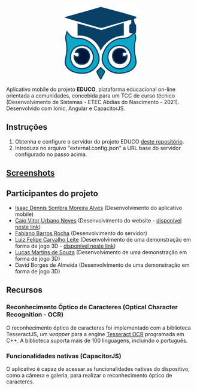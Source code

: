 <div align="center">
    <img src="https://github.com/IsaacDennis/EDUCOMobile/blob/master/src/assets/educo-logo.svg?raw=true" alt="Logo do projeto" width="200px" height="200px">
</div>

Aplicativo mobile do projeto **EDUCO**, plataforma educacional on-line orientada a comunidades, concebida para um TCC de curso técnico (Desenvolvimento de Sistemas - ETEC Abdias do Nascimento - 2021). Desenvolvido com Ionic, Angular e CapacitorJS. 
## Instruções
1. Obtenha e configure o servidor do projeto EDUCO [deste repositório](https://github.com/yDanonin/API_educo).
2. Introduza no arquivo "external.config.json" a URL base do servidor configurado no passo acima.
## [Screenshots](https://isaacdennis.github.io/projects/creations/educomobile/#screenshots)
## Participantes do projeto
- [Isaac Dennis Sombra Moreira Alves](https://www.linkedin.com/in/isaac-dennis-sombra-5b450b223/) (Desenvolvimento do aplicativo mobile)
- [Caio Vitor Urbano Neves](https://www.linkedin.com/in/caio-vitor-260a231a7/) (Desenvolvimento do website - [disponível neste link](https://github.com/GitHubWithCjcnch/educo-project))
- [Fabiano Barros Rocha](https://www.linkedin.com/in/fabiano-rocha-84a581200/) (Desenvolvimento do servidor)
-  [Luiz Felipe Carvalho Leite](https://www.linkedin.com/in/luiz-felipe-carvalho-leite-2492b81b6/) (Desenvolvimento de uma demonstração em forma de jogo 3D - [disponível neste link](https://github.com/luizfeleite/EducoAtravesDoTempo))
-  [Lucas Martins de Souza](https://www.linkedin.com/in/lucas-souza-b91157222/) (Desenvolvimento de uma demonstração em forma de jogo 3D)
-  David Borges de Almeida (Desenvolvimento de uma demonstração em forma de jogo 3D)

## Recursos
### Reconhecimento Óptico de Caracteres (Optical Character Recognition - OCR)
O reconhecimento óptico de caracteres foi implementado com a biblioteca TesseractJS, um _wrapper_ para a engine [Tesseract OCR](https://github.com/tesseract-ocr/tesseract) programada em C++. A biblioteca suporta mais de 100 linguagens, incluindo o português.
### Funcionalidades nativas (CapacitorJS)
O aplicativo é capaz de acessar as funcionalidades nativas do dispositivo, como a câmera e galeria, para realizar o reconhecimento óptico de caracteres.
